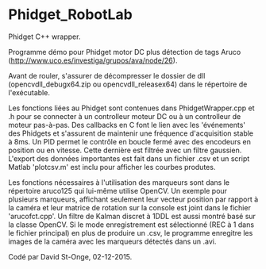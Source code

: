 # Phidget_RobotLab
Phidget C++ wrapper.

Programme démo pour Phidget motor DC plus détection de tags Aruco (http://www.uco.es/investiga/grupos/ava/node/26).

Avant de rouler, s'assurer de décompresser le dossier de dll (opencvdll_debugx64.zip ou opencvdll_releasex64) dans le répertoire de l'exécutable.

Les fonctions liées au Phidget sont contenues dans PhidgetWrapper.cpp et .h pour se connecter à un controlleur moteur DC ou à un controlleur de moteur pas-à-pas. Des callbacks en C font le lien avec les 'événements' des Phidgets et s'assurent de maintenir une fréquence d'acquisition stable à 8ms. Un PID permet le contrôle en boucle fermé avec des encodeurs en position ou en vitesse. Cette dernière est filtrée avec un filtre gaussien. L'export des données importantes est fait dans un fichier .csv et un script Matlab 'plotcsv.m' est inclu pour afficher les courbes produtes.

Les fonctions nécessaires à l'utilisation des marqueurs sont dans le répertoire aruco125 qui lui-même utilise OpenCV. Un exemple pour plusieurs marqueurs, affichant seulement leur vecteur position par rapport à la caméra et leur matrice de rotation sur la console est joint dans le fichier 'arucofct.cpp'. Un filtre de Kalman discret à 1DDL est aussi montré basé sur la classe OpenCV. Si le mode enregistrement est sélectionné (REC à 1 dans le fichier principal) en plus de produire un .csv, le programme enregitre les images de la caméra avec les marqueurs détectés dans un .avi.

Codé par David St-Onge, 02-12-2015.
